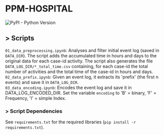# PPM-HOSPITAL  

![PyPI - Python Version](https://img.shields.io/badge/python-3.12-3776AB?logo=python)

## > Scripts
```01_data_preprocessing.ipynb```: Analyses and filter initial event log (saved in ```DATA_DIR```). The script adds the accumulated time in hours and days to the original data for each case-id activity.
The script also generates the file ```DATA_LOG_DIR/*_total_time.csv``` containing, for each case-id the total number of activities and the total time of the case-id in hours and days.  
```02_data_prefix.ipynb```: Given an event log, it extracts its 'prefix' (the first n events) and save it in ```DATA_LOG_DIR```.  
```03_data_encoding.ipynb```: Encodes the event log and save it in DATA_LOG_ENCODED_DIR. Set the variable ```encoding``` to 'B' = binary, 'F' = Frequency, 'I' = simple Index.   

### > Script Dependencies
See ```requirements.txt``` for the required libraries (```pip install -r requirements.txt```).  
